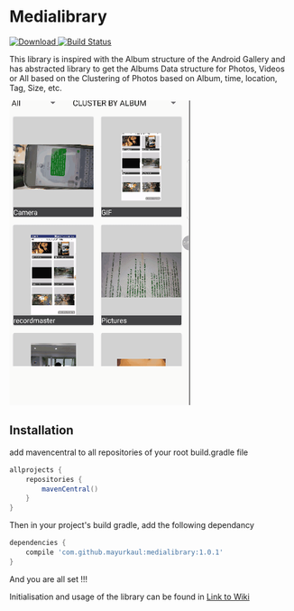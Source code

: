 # Medialibrary

[ ![Download](https://api.bintray.com/packages/mayurkoul2002/Awesome-Android/medialibrary/images/download.svg) ](https://bintray.com/mayurkoul2002/Awesome-Android/medialibrary/_latestVersion)
[![Build Status](https://travis-ci.org/mayurkaul/medialibrary.svg?branch=master)](https://travis-ci.org/mayurkaul/medialibrary)

This library is inspired with the Album structure of the Android Gallery and has abstracted library to get the Albums Data structure for Photos, Videos or All based on the Clustering of Photos based on Album, time, location, Tag, Size, etc.

![Example](images/img1.gif)

## Installation ##

add mavencentral to all repositories of your root build.gradle file

```gradle
allprojects {
    repositories {
        mavenCentral()
    }
}
```
Then in your project's build gradle, add the following dependancy

```gradle
dependencies {
    compile 'com.github.mayurkaul:medialibrary:1.0.1'
}
```
And you are all set !!!

Initialisation and usage of the library can be found in [Link to Wiki](https://github.com/mayurkaul/medialibrary/wiki/Initialisation)

